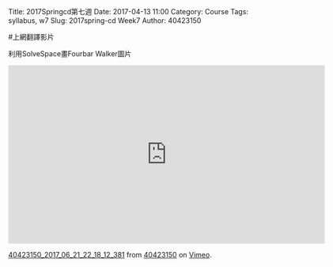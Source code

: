 Title: 2017Springcd第七週
Date: 2017-04-13 11:00
Category: Course
Tags: syllabus, w7
Slug: 2017spring-cd Week7
Author: 40423150

<!-- PELICAN_END_SUMMARY -->
#上網翻譯影片

利用SolveSpace畫Fourbar Walker圖片
<iframe src="https://player.vimeo.com/video/222522284" width="640" height="360" frameborder="0" webkitallowfullscreen mozallowfullscreen allowfullscreen></iframe>
<p><a href="https://vimeo.com/222522284">40423150_2017_06_21_22_18_12_381</a> from <a href="https://vimeo.com/user44209237">40423150</a> on <a href="https://vimeo.com">Vimeo</a>.</p>